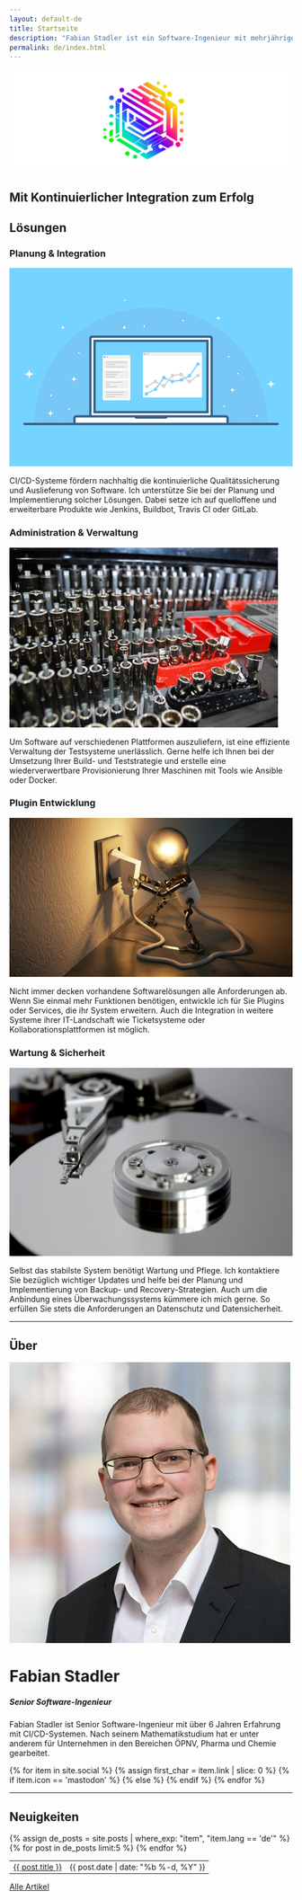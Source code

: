 ```yaml
---
layout: default-de
title: Startseite
description: "Fabian Stadler ist ein Software-Ingenieur mit mehrjähriger Erfahrung in Forschung und Entwicklung. Er ist spezialisiert auf Cloud-Entwicklung und Datenintegration."
permalink: de/index.html
---
```


<section class="index-header">
    <img src="/assets/img/company_logo.jpg" alt="Company logo of Fabian Stadler Solutions">
    <div class="centered"><h2>Mit Kontinuierlicher Integration zum Erfolg</h2></div>
</section>

## Lösungen

<div class="home-section">
    <div class="right">
        <h3>Planung & Integration</h3>
        <img src="/assets/img/interface-3593269_640.png" alt="Image of an interface">
        <p>CI/CD-Systeme fördern nachhaltig die kontinuierliche Qualitätssicherung und Auslieferung von Software. Ich unterstütze Sie bei der Planung und Implementierung solcher Lösungen. Dabei setze ich auf quelloffene und erweiterbare Produkte wie Jenkins, Buildbot, Travis CI oder GitLab.</p>
    </div>
</div>

<div class="home-section">
    <div class="left">
        <h3>Administration & Verwaltung</h3>
        <img src="/assets/img/toolbox.jpg" alt="Image of a toolbox">
        <p>Um Software auf verschiedenen Plattformen auszuliefern, ist eine effiziente Verwaltung der Testsysteme unerlässlich. Gerne helfe ich Ihnen bei der Umsetzung Ihrer Build- und Teststrategie und erstelle eine wiederverwertbare Provisionierung Ihrer Maschinen mit Tools wie Ansible oder Docker.</p>
    </div>
</div>

<div class="home-section">
    <div class="right">
        <h3>Plugin Entwicklung</h3>
        <img src="/assets/img/lightbulb-3104355_640.jpg" alt="Image of a lightbulb">
        <p>Nicht immer decken vorhandene Softwarelösungen alle Anforderungen ab. Wenn Sie einmal mehr Funktionen benötigen, entwickle ich für Sie Plugins oder Services, die ihr System erweitern. Auch die Integration in weitere Systeme ihrer IT-Landschaft wie Ticketsysteme oder Kollaborationsplattformen ist möglich.</p>
    </div>
</div>

<div class="home-section">
    <div class="left">
        <h3>Wartung & Sicherheit</h3>
        <img src="/assets/img/hard_drive_disk.jpg" alt="Image of a hard drive disk"> 
        <p>Selbst das stabilste System benötigt Wartung und Pflege. Ich kontaktiere Sie bezüglich wichtiger Updates und helfe bei der Planung und Implementierung von Backup- und Recovery-Strategien. Auch um die Anbindung eines Überwachungssystems kümmere ich mich gerne. So erfüllen Sie stets die Anforderungen an Datenschutz und Datensicherheit.</p>
    </div>
</div>

----

## Über

<div class="profile-section">
    <div class="profile">
        <img src="/assets/img/fabian_stadler.jpg" alt="Profile image">
        <h1>Fabian Stadler</h1>
        <h5 class="post-date">Senior Software-Ingenieur</h5>
    </div>
    <div class="profile-text">
        <p>Fabian Stadler ist Senior Software-Ingenieur mit über 6 Jahren Erfahrung mit CI/CD-Systemen. Nach seinem Mathematikstudium hat er unter anderem für Unternehmen in den Bereichen ÖPNV, Pharma und Chemie gearbeitet.</p>
        {% for item in site.social %}
            {% assign first_char = item.link | slice: 0 %}
            {% if item.icon == 'mastodon' %}
            <a class="icon contact-button"  rel="me" href="{{ item.link }}" target="_blank"><i class="fa-brands fa-{{ item.icon }}" aria-hidden="true"></i></a>
            {% else %}
            <a class="icon contact-button" href="{{ item.link }}" target="_blank"><i class="fa-{{ item.icon-class }} fa-{{ item.icon }}" aria-hidden="true"></i></a>
            {% endif %}
        {% endfor %}
    </div>
</div>

----

## Neuigkeiten

<table class="home-table">
    {% assign de_posts = site.posts | where_exp: "item", "item.lang == 'de'" %}
    {% for post in de_posts limit:5 %}
    <tr>
        <td class="home-post-title"><a href="{{ post.url }}">{{ post.title }}</a></td>
        <td class="home-post-date">{{ post.date | date: "%b %-d, %Y" }}</td>
    </tr>
    {% endfor %}
</table>

<p class="more-articles">
    <a href="/de/posts.html">Alle Artikel</a>
</p>
